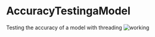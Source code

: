 # AccuracyTestingaModel
Testing the accuracy of a model with threading
![working](http://i66.tinypic.com/2ntxs87.png)

